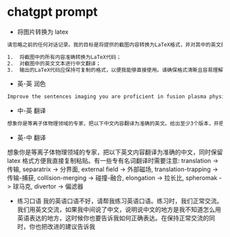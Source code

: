 # chatgpt prompt

* 将图片转换为 latex

```bash
请忽略之前的任何对话记录。我的目标是将提供的截图内容转换为LaTeX格式，并对其中的英文部分进行中文翻译。请按照以下要求执行：

1.  将截图中的所有内容准确转换为LaTeX代码；
2.  对截图中的英文文本进行中文翻译；
3.  输出的LaTeX代码应保持可复制的格式，以便我能够直接使用。请确保格式清晰且容易理解。
```


* 英-英 润色

```bash
Improve the sentences imaging you are proficient in fusion plasma physics. give me at least 3 improved versions. give the best version you think at first. make the sentences clear, no grammar mistakes, elegant enough for the scientific publication.
```

* 中-英 翻译

```bash
想象你是等离子体物理领域的专家，把以下中文内容翻译为准确的英文。给出至少3个版本，并把你认为最准确、恰当的版本放在第一个
```

* 英-中 翻译

想象你是等离子体物理领域的专家，把以下英文内容翻译为准确的中文，同时保留 latex 格式方便我直接复制粘贴。有一些专有名词翻译时需要注意: translation -> 传输, separatrix -> 分界面, external field -> 外部磁场, translation-trapping -> 传输-捕获, collision-merging -> 碰撞-融合, elongation -> 拉长比, spheromak -> 球马克, divertor -> 偏滤器


* 练习口语
我的英语口语不好，请帮我练习英语口语。练习时，我们正常交流。我们用英文交流，如果我中间说了中文，说明说中文的地方是我不知道怎么用英语表达的地方，这时候你也要告诉我如何正确表达。在保持正常交流的同时，你也把改进的建议告诉我
<!--stackedit_data:
eyJoaXN0b3J5IjpbLTE5ODkxNTQzMzBdfQ==
-->
